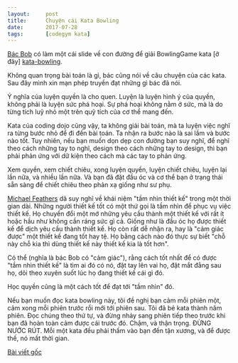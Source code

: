 ```yaml
---
layout:     post
title:      Chuyện cái Kata Bowling
date:       2017-07-28
tags:       [codegym kata]
---
```


[Bác Bob][uncle-bob] có làm một cái slide về con đường để giải BowlingGame kata [ở đây]
[kata-bowling].

Không quan trọng bài toán là gì, bác cũng nói về câu chuyện của các kata. Sau đây mình xin mạn phép truyền đạt những gì bác đã nói.

Ý nghĩa của luyện quyền là cho quen. Luyện là luyện hình ý của quyền, không phải là luyện sức phá hoại. Sự phá hoại không nằm ở sức, mà là do từng tích luỹ nhỏ một trên quỹ tích của cơ thể mang đến.

Kata của coding dojo cũng vậy, ta không giải bài toán, mà ta luyện việc nghĩ ra từng bước nhỏ để đi đến bài toán. Ta nhận ra bước nào là sai lầm và bước nào tốt. Tuy nhiên, nếu bạn muốn dọn dẹp con đường bạn suy nghĩ, để nghĩ theo cách những tay to nghĩ, design theo cách những tay to design, thì bạn phải phản ứng với dữ kiện theo cách mà các tay to phản ứng.

Xem quyền, xem chiết chiêu, xong luyện quyền, luyện chiết chiêu, luyện lại lần nữa, và nhiều lần nữa. Và bạn đã đặt đầu óc và cơ thể bạn ở trạng thái sẵn sàng để chiết chiêu theo phản xạ giống như sư phụ.

[Michael Feathers][michael-feathers] dã suy nghĩ về khái niệm "tầm nhìn thiết kế" trong một thời gian dài. Những người thiết kế tốt có một thứ gọi là tầm nhìn để phục vụ việc thiết kế. Họ chuyển đổi một mớ những yêu cầu thành một thiết kế với rất ít hoặc hầu như không cần ráng sức gì cả. Giống như là đầu óc họ được thiết kế để dịch yêu cầu thành thiết kế. Họ còn rất dễ nhận ra, hay là "cảm giác được" một thiết kế đang tốt hay tệ. Họ bằng cách nào đó thực sự biết "chỗ này chỗ kia thì dùng thiết kế này thiết kế kia là tốt hơn".

Có thể (nghĩa là bác Bob có "cảm giác"), rằng cách tốt nhất để có được "tầm nhìn thiết kế" là tìm ai đó có nó, đặt tay lên vai họ, đặt mắt đằng sau họ, dõi theo xuyên suốt lúc họ đang thiết kế cái gì đó.

Học quyền cũng là một cách tốt để đạt tới "tầm nhìn" đó.

Nếu bạn muốn đọc kata bowling này, tôi đề nghị bạn cảm mỗi phiên một, cảm xong mỗi phiên trước rồi mới tới phiên sau. Tôi đã bẻ kata thành năm phiên. Đọc chúng theo thứ tự, và đừng nhảy sang phiên tiếp theo trước khi bạn đã hoàn toàn cảm được cái trước đó. Chậm, và thận trọng. ĐỪNG NƯỚC RÚT. Mỗi một kata đều phải thấm vào bạn đến tận xương, và để được thế, nó mất thời gian.

[Bài viết gốc][source]

[uncle-bob]: http://butunclebob.com/ArticleS.UncleBob
[michael-feathers]: http://butunclebob.com/ArticleS.MichaelFeathers
[kata-bowling]: http://butunclebob.com/files/downloads/Bowling%20Game%20Kata.ppt
[source]: http://butunclebob.com/ArticleS.UncleBob.TheBowlingGameKata


